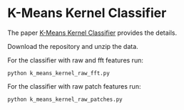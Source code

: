 # K-Means Kernel Classifier

The paper <a href="http://arxiv.org/abs/2012.13021" target="_blank">K-Means Kernel Classifier</a> provides the details. 

Download the repository and unzip the data. 

For the classifier with raw and fft features run:

`python k_means_kernel_raw_fft.py`

For the classifier with raw patch features run:

`python k_means_kernel_raw_patches.py`
